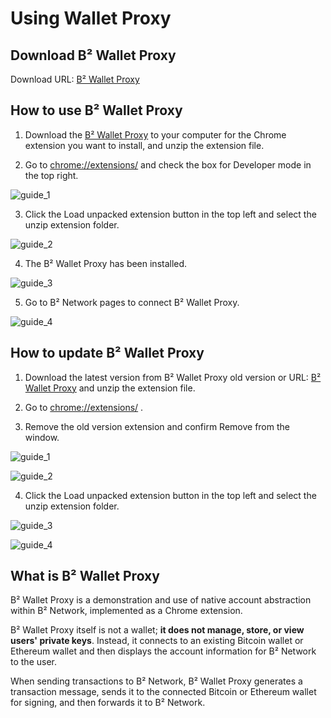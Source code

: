 # Using Wallet Proxy

## Download B² Wallet Proxy

Download URL: [B² Wallet Proxy](https://b2-static.bsquared.network/assets/wallet/b2-wallet-proxy-v0.1.2.zip)

## How to use B² Wallet Proxy

1. Download the [B² Wallet Proxy](https://b2-static.bsquared.network/assets/wallet/b2-wallet-proxy-v0.1.2.zip) to your computer for the Chrome extension you want to install, and unzip the extension file.

2. Go to [chrome://extensions/](chrome://extensions/) and check the box for Developer mode in the top right.

![guide_1](https://ipfs.io/ipfs/QmYysWMKtoF4UKquVr8tZUtjE3JwFrvhwJNwu9VWFJXLiC)

3. Click the Load unpacked extension button in the top left and select the unzip extension folder.

![guide_2](https://ipfs.io/ipfs/QmVdvjrpjfK2ddXfQ8DUyu8A4p5UximdhcP8vUwpYojkST)

4. The B² Wallet Proxy has been installed.

![guide_3](https://ipfs.io/ipfs/QmX1XLai7ancgjhCien5i9JJBQrmTbmE1R3k7EynfNWouY)

5. Go to B² Network pages to connect B² Wallet Proxy.

![guide_4](https://ipfs.io/ipfs/Qmcgo9jfH3kSBhYQHiT12u7LNKRXMn6LJuQzELxnz4q1MY)

## How to update B² Wallet Proxy

1. Download the latest version from B² Wallet Proxy old version or URL: [B² Wallet Proxy](https://b2-static.bsquared.network/assets/wallet/b2-wallet-proxy-v0.1.2.zip) and unzip the extension file.

2. Go to [chrome://extensions/](chrome://extensions/) .

3. Remove the old version extension and confirm Remove from the window.

![guide_1](https://ipfs.io/ipfs/QmXw6rDWZEAyWxCU1HATcPx1rEk1msJkrnGEMWuc5pyfco)

![guide_2](https://ipfs.io/ipfs/QmVuS2FowX2cByqkvmDvUabCm2MdyphBPwWA5nFPLBpgnE)

4. Click the Load unpacked extension button in the top left and select the unzip extension folder.

![guide_3](https://ipfs.io/ipfs/QmZh2RuQ8wFM3bgi4r1SAyx9DDqvxsza33s6HfyQrhfWAj)

![guide_4](https://ipfs.io/ipfs/QmRAYhq5gbMYwEnV6zBFqFEMS5dAu3zzLaaQ8Rck2a4DBj)

## What is B² Wallet Proxy

B² Wallet Proxy is a demonstration and use of native account abstraction within B² Network, implemented as a Chrome extension. 

B² Wallet Proxy itself is not a wallet; **it does not manage, store, or view users' private keys**. Instead, it connects to an existing Bitcoin wallet or Ethereum wallet and then displays the account information for B² Network to the user. 

When sending transactions to B² Network, B² Wallet Proxy generates a transaction message, sends it to the connected Bitcoin or Ethereum wallet for signing, and then forwards it to B² Network.
